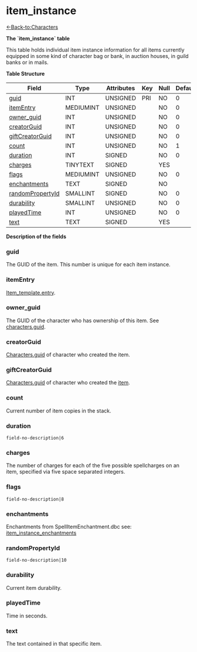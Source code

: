 # item\_instance

[<-Back-to:Characters](database-characters)

**The \`item\_instance\` table**

This table holds individual item instance information for all items currently equipped in some kind of character bag or bank, in auction houses, in guild banks or in mails.

**Table Structure**

| Field                  | Type      | Attributes | Key | Null | Default | Extra | Comment |
| ---------------------- | --------- | ---------- | --- | ---- | ------- | ----- | ------- |
| [guid][1]              | INT       | UNSIGNED   | PRI | NO   | 0       |       |         |
| [itemEntry][2]         | MEDIUMINT | UNSIGNED   |     | NO   | 0       |       |         |
| [owner_guid][3]        | INT       | UNSIGNED   |     | NO   | 0       |       |         |
| [creatorGuid][4]       | INT       | UNSIGNED   |     | NO   | 0       |       |         |
| [giftCreatorGuid][5]   | INT       | UNSIGNED   |     | NO   | 0       |       |         |
| [count][6]             | INT       | UNSIGNED   |     | NO   | 1       |       |         |
| [duration][7]          | INT       | SIGNED     |     | NO   | 0       |       |         |
| [charges][8]           | TINYTEXT  | SIGNED     |     | YES  |         |       |         |
| [flags][9]             | MEDIUMINT | UNSIGNED   |     | NO   | 0       |       |         |
| [enchantments][10]     | TEXT      | SIGNED     |     | NO   |         |       |         |
| [randomPropertyId][11] | SMALLINT  | SIGNED     |     | NO   | 0       |       |         |
| [durability][12]       | SMALLINT  | UNSIGNED   |     | NO   | 0       |       |         |
| [playedTime][13]       | INT       | UNSIGNED   |     | NO   | 0       |       |         |
| [text][14]             | TEXT      | SIGNED     |     | YES  |         |       |         |

[1]: #guid
[2]: #itementry
[3]: #ownerguid
[4]: #creatorguid
[5]: #giftcreatorguid
[6]: #count
[7]: #duration
[8]: #charges
[9]: #flags
[10]: #enchantments
[11]: #randompropertyid
[12]: #durability
[13]: #playedtime
[14]: #text

**Description of the fields**

### guid

The GUID of the item. This number is unique for each item instance.

### itemEntry

[Item_template.entry](item-template#entry).

### owner\_guid

The GUID of the character who has ownership of this item. See [characters.guid](characters#guid).

### creatorGuid

[Characters.guid](characters#guid) of character who created the item.

### giftCreatorGuid

[Characters.guid](characters#guid) of character who created the [item](character-gifts#item-guid).

### count

Current number of item copies in the stack.

### duration

`field-no-description|6`

### charges

The number of charges for each of the five possible spellcharges on an item, specified via five space separated integers.

### flags

`field-no-description|8`

### enchantments

Enchantments from SpellItemEnchantment.dbc see: [item_instance_enchantments](item-instance-enchantments)

### randomPropertyId

`field-no-description|10`

### durability

Current item durability.

### playedTime

Time in seconds.

### text

The text contained in that specific item.
